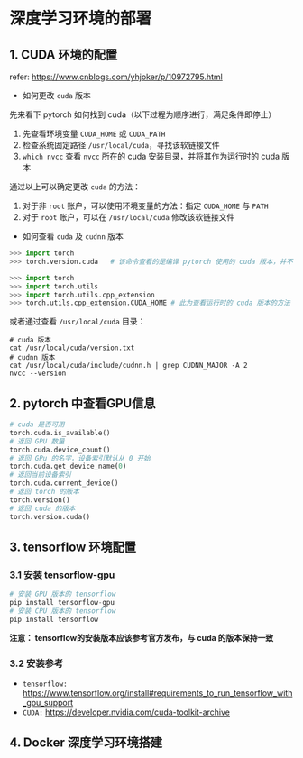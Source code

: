 # 深度学习环境的部署

## 1. CUDA 环境的配置

refer: https://www.cnblogs.com/yhjoker/p/10972795.html

- 如何更改 `cuda` 版本

先来看下 pytorch 如何找到 cuda（以下过程为顺序进行，满足条件即停止）

1. 先查看环境变量 `CUDA_HOME` 或 `CUDA_PATH`
2. 检查系统固定路径 `/usr/local/cuda`，寻找该软链接文件
3. `which nvcc` 查看 `nvcc` 所在的 cuda 安装目录，并将其作为运行时的 cuda 版本

通过以上可以确定更改 `cuda` 的方法：

1. 对于非 `root` 账户，可以使用环境变量的方法：指定 `CUDA_HOME` 与 `PATH`
2. 对于 `root` 账户，可以在 `/usr/local/cuda` 修改该软链接文件

- 如何查看 `cuda` 及 `cudnn` 版本

```python
>>> import torch
>>> torch.version.cuda   # 该命令查看的是编译 pytorch 使用的 cuda 版本，并不一定是运行的时候的版本
```

```python
>>> import torch
>>> import torch.utils
>>> import torch.utils.cpp_extension
>>> torch.utils.cpp_extension.CUDA_HOME # 此为查看运行时的 cuda 版本的方法
```

或者通过查看 `/usr/local/cuda` 目录：

```shell
# cuda 版本
cat /usr/local/cuda/version.txt
# cudnn 版本
cat /usr/local/cuda/include/cudnn.h | grep CUDNN_MAJOR -A 2
nvcc --version
```

## 2. pytorch 中查看GPU信息

```python
# cuda 是否可用
torch.cuda.is_available()
# 返回 GPU 数量
torch.cuda.device_count()
# 返回 GPu 的名字，设备索引默认从 0 开始
torch.cuda.get_device_name(0)
# 返回当前设备索引
torch.cuda.current_device()
# 返回 torch 的版本
torch.version()
# 返回 cuda 的版本
torch.version.cuda()
```

## 3. tensorflow 环境配置

### 3.1 安装 tensorflow-gpu

```python
# 安装 GPU 版本的 tensorflow
pip install tensorflow-gpu
# 安装 CPU 版本的 tensorflow
pip install tensorflow
```

**注意： tensorflow的安装版本应该参考官方发布，与 cuda 的版本保持一致**

### 3.2 安装参考

- `tensorflow:` https://www.tensorflow.org/install#requirements_to_run_tensorflow_with_gpu_support
- `CUDA:` https://developer.nvidia.com/cuda-toolkit-archive

## 4. Docker 深度学习环境搭建

